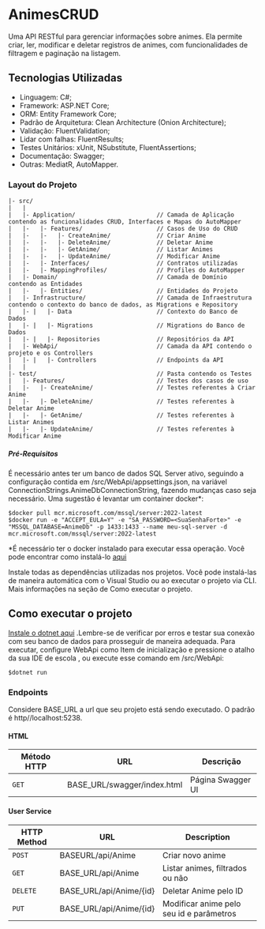 # AnimesCRUD

Uma API RESTful para gerenciar informações sobre animes. Ela permite criar, ler, modificar e deletar registros de animes, com funcionalidades de filtragem e paginação na listagem.

## Tecnologias Utilizadas
- Linguagem: C#;
- Framework: ASP.NET Core;
- ORM: Entity Framework Core;
- Padrão de Arquitetura: Clean Architecture (Onion Architecture);
- Validação: FluentValidation;
- Lidar com falhas: FluentResults;
- Testes Unitários: xUnit, NSubstitute, FluentAssertions;
- Documentação: Swagger;
- Outras: MediatR, AutoMapper.


### Layout do Projeto

```
|- src/
|   |
|   |- Application/                       // Camada de Aplicação contendo as funcionalidades CRUD, Interfaces e Mapas do AutoMapper
|   |-   |- Features/                     // Casos de Uso do CRUD
|   |-   |-   |- CreateAnime/             // Criar Anime
|   |-   |-   |- DeleteAnime/             // Deletar Anime
|   |-   |-   |- GetAnime/                // Listar Animes
|   |-   |-   |- UpdateAnime/             // Modificar Anime
|   |-   |- Interfaces/                   // Contratos utilizadas
|   |-   |- MappingProfiles/              // Profiles do AutoMapper
|   |- Domain/                            // Camada de Domínio contendo as Entidades
|   |-   |- Entities/                     // Entidades do Projeto
|   |- Infrastructure/                    // Camada de Infraestrutura contendo o contexto do banco de dados, as Migrations e Repository
|   |- |   |- Data                        // Contexto do Banco de Dados
|   |- |   |- Migrations                  // Migrations do Banco de Dados
|   |- |   |- Repositories                // Repositórios da API
|   |- WebApi/                            // Camada da API contendo o projeto e os Controllers
|   |- |   |- Controllers                 // Endpoints da API
|   |
|- test/                                  // Pasta contendo os Testes
|   |- Features/                          // Testes dos casos de uso
|   |-   |- CreateAnime/                  // Testes referentes à Criar Anime
|   |-   |- DeleteAnime/                  // Testes referentes à Deletar Anime
|   |-   |- GetAnime/                     // Testes referentes à Listar Animes
|   |-   |- UpdateAnime/                  // Testes referentes à Modificar Anime
```


##### Pré-Requisitos

É necessário antes ter um banco de dados SQL Server ativo, seguindo a configuração contida em /src/WebApi/appsettings.json, na variável ConnectionStrings.AnimeDbConnectionString,
fazendo mudanças caso seja necessário. Uma sugestão é levantar um container docker*:

```
$docker pull mcr.microsoft.com/mssql/server:2022-latest
$docker run -e "ACCEPT_EULA=Y" -e "SA_PASSWORD=<SuaSenhaForte>" -e "MSSQL_DATABASE=AnimeDb" -p 1433:1433 --name meu-sql-server -d mcr.microsoft.com/mssql/server:2022-latest
```

*É necessário ter o docker instalado para executar essa operação. Você pode encontrar como instalá-lo [aqui](https://docs.docker.com/engine/install/)

Instale todas as dependências utilizadas nos projetos. Você pode instalá-las de maneira automática com o Visual Studio ou ao executar o projeto via CLI. Mais informações na seção de Como executar o projeto.


## Como executar o projeto

[Instale o dotnet aqui](https://dotnet.microsoft.com/pt-br/download)
.Lembre-se de verificar por erros e testar sua conexão com seu banco de dados para prosseguir de maneira adequada.
Para executar, configure WebApi como Item de inicialização e pressione o atalho da sua IDE de escola , ou execute esse comando em /src/WebApi:

```
$dotnet run
```

### Endpoints 

Considere BASE_URL a url que seu projeto está sendo executado. O padrão é http//localhost:5238.

#### HTML

|Método HTTP|URL|Descrição|
|---|---|---|
|`GET`|BASE_URL/swagger/index.html | Página Swagger UI |

#### User Service

|HTTP Method|URL|Description|
|---|---|---|
|`POST`|BASEURL/api/Anime | Criar novo anime |
|`GET`|BASE_URL/api/Anime | Listar animes, filtrados ou não |
|`DELETE`|BASE_URL/api/Anime/{id} | Deletar Anime pelo ID |
|`PUT`|BASE_URL/api/Anime/{id} | Modificar anime pelo seu id e parâmetros |
